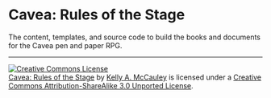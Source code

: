 # Cavea: Rules of the Stage

The content, templates, and source code to build the books and documents for the Cavea pen and paper RPG.



-----

<a rel="license" href="http://creativecommons.org/licenses/by-sa/3.0/deed.en_US"><img alt="Creative Commons License" style="border-width:0" src="http://i.creativecommons.org/l/by-sa/3.0/88x31.png" /></a><br /><span xmlns:dct="http://purl.org/dc/terms/" property="dct:title"><a href="http://caveagames.org/rules">Cavea: Rules of the Stage</a></span> by <a mlns:cc="http://creativecommons.org/ns#" href="http://99kayaks.com/us#us-kelly-mccauley" property="cc:attributionName" rel="cc:attributionURL">Kelly A. McCauley</a> is licensed under a <a rel="license" href="http://creativecommons.org/licenses/by-sa/3.0/deed.en_US">Creative Commons Attribution-ShareAlike 3.0 Unported License</a>.

